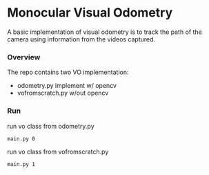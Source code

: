 # Monocular Visual Odometry

A basic implementation of visual odometry is to track the path of the camera using information from the videos captured. 

### Overview

The repo contains two VO implementation: 
+ odometry.py           implement w/ opencv
+ vofromscratch.py      w/out opencv

### Run
run vo class from odometry.py

```main.py 0```

run vo class from vofromscratch.py

```main.py 1```
